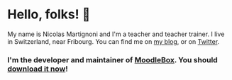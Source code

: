 # Hello, folks! :wave:

My name is Nicolas Martignoni and I'm a teacher and teacher trainer. I live in Switzerland, near Fribourg. You can find me on [my blog][blog], or on [Twitter][tw].

### I'm the developer and maintainer of [MoodleBox](https://github.com/moodlebox/moodlebox). You should [download it now](https://moodlebox.net/)!

<!--
I'm an OpenEdTech enthusiast, a [Moodle](https://moodle.org/) freak and free software person.

<a href="https://github.com/martignoni/">
  <img src="https://github-readme-stats.vercel.app/api?username=martignoni&show_icons=true&title_color=24292f&text_color=24292f&icon_color=2bbc8a" alt="Nicolas Martignoni's Github stats"/>
</a>
-->

[tw]: https://twitter.com/nmartignoni
[gh]: https://github.com/martignoni
[blog]: https://blog.martignoni.net/
